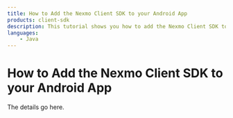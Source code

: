 ```yaml
---
title: How to Add the Nexmo Client SDK to your Android App
products: client-sdk
description: This tutorial shows you how to add the Nexmo Client SDK to your Android application.
languages:
    - Java
---
```


# How to Add the Nexmo Client SDK to your Android App

The details go here.

